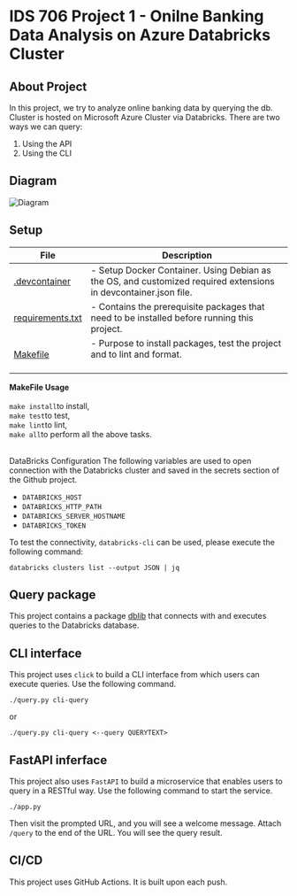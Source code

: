 # IDS 706 Project 1 - Onilne Banking Data Analysis on Azure Databricks Cluster
 
## About Project
In this project, we try to analyze online banking data by querying the db. Cluster is hosted on Microsoft Azure Cluster via Databricks. 
There are two ways we can query:
1. Using the API 
2. Using the CLI

## Diagram
![Diagram](Diagram.png)

## Setup
| File  | Description  |   
|---|---|
| [.devcontainer]()  |   - Setup Docker Container. Using Debian as the OS, and customized required extensions in devcontainer.json file. <br /> |  
|[requirements.txt]()   |  - Contains the prerequisite packages that need to be installed before running this project.<br /> |   
| [Makefile]()  |  - Purpose to install packages, test the project and to lint and format.<br /><br /> |   

<b>MakeFile Usage</b><br /><br />
```make install```to install, <br />
```make test```to test,<br />
```make lint```to lint,<br />
```make all```to perform all the above tasks.
<br /><br />

DataBricks Configuration
The following variables are used to open connection with the Databricks cluster and saved in the secrets section of the Github project.
- ```DATABRICKS_HOST```
- ```DATABRICKS_HTTP_PATH```
- ```DATABRICKS_SERVER_HOSTNAME```
- ```DATABRICKS_TOKEN```

To test the connectivity,  ```databricks-cli``` can be used, please execute the following command:
```
databricks clusters list --output JSON | jq
```

## Query package
This project contains a package [dblib](https://github.com/nogibjj/ids-706-project-1-chang/tree/main/dblib) that connects with and executes queries to the Databricks database.

## CLI interface
This project uses ```click``` to build a CLI interface from which users can execute queries. Use the following command.

```
./query.py cli-query
```

or

```
./query.py cli-query <--query QUERYTEXT>
```

## FastAPI inferface
This project also uses ```FastAPI``` to build a microservice that enables users to query in a RESTful way. Use the following command to start the service.

```
./app.py
```

Then visit the prompted URL, and you will see a welcome message. Attach ```/query``` to the end of the URL. You will see the query result.

## CI/CD
This project uses GitHub Actions. It is built upon each push.
